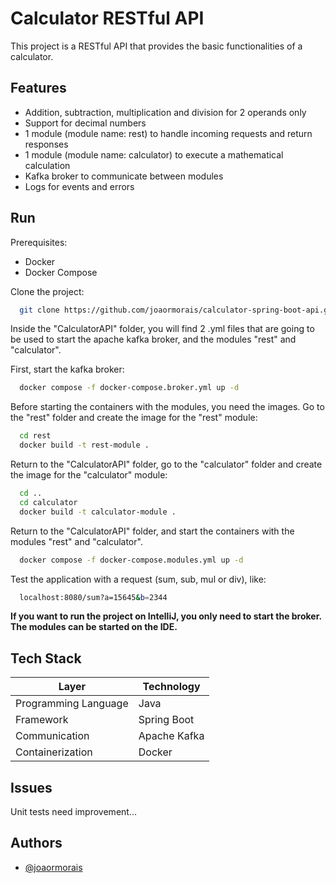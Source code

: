 
# Calculator RESTful API

This project is a  RESTful API that provides the basic functionalities of a calculator.

## Features

- Addition, subtraction, multiplication and division for 2 operands only
- Support for decimal numbers
- 1 module (module name: rest) to  handle incoming requests and return responses
- 1 module (module name: calculator) to execute a mathematical calculation
- Kafka broker to communicate between modules
- Logs for events and errors

## Run

Prerequisites:
- Docker
- Docker Compose

Clone the project:

```bash
  git clone https://github.com/joaormorais/calculator-spring-boot-api.git
```

Inside the "CalculatorAPI" folder, you will find 2 .yml files that are going to be used to start the apache kafka broker, and the modules "rest" and "calculator".

First, start the kafka broker:

```bash
  docker compose -f docker-compose.broker.yml up -d
```

Before starting the containers with the modules, you need the images. Go to the "rest" folder and create the image for the "rest" module:

```bash
  cd rest
  docker build -t rest-module .
```

Return to the "CalculatorAPI" folder, go to the "calculator" folder and create the image for the "calculator" module:

```bash
  cd ..
  cd calculator
  docker build -t calculator-module .
```

Return to the "CalculatorAPI" folder, and start the containers with the modules "rest" and "calculator".

```bash
  docker compose -f docker-compose.modules.yml up -d
```

Test the application with a request (sum, sub, mul or div), like:

```bash
  localhost:8080/sum?a=15645&b=2344
```

**If you want to run the project on IntelliJ, you only need to start the broker. The modules can be started on the IDE.**

## Tech Stack

| Layer                   | Technology              |
| ----------------------- | ----------------------- |
| Programming Language    | Java         |
| Framework               | Spring Boot  |
| Communication           | Apache Kafka |
| Containerization        | Docker       |

## Issues

Unit tests need improvement...

## Authors

- [@joaormorais](https://github.com/joaormorais)
